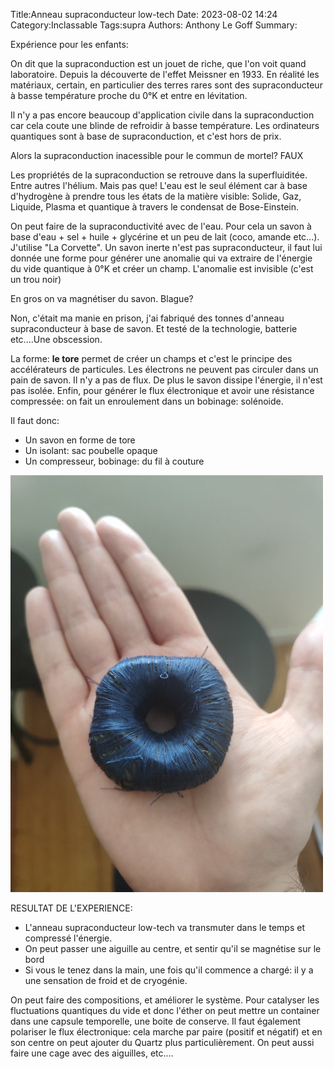 Title:Anneau supraconducteur low-tech
Date: 2023-08-02 14:24
Category:Inclassable
Tags:supra
Authors: Anthony Le Goff
Summary:

Expérience pour les enfants:

On dit que la supraconduction est un jouet de riche, que l'on voit quand laboratoire. Depuis la découverte de l'effet Meissner en 1933. En réalité les matériaux, certain, en particulier des terres rares sont des supraconducteur à basse température proche du 0°K et entre en lévitation.

Il n'y a pas encore beaucoup d'application civile dans la supraconduction car cela coute une blinde de refroidir à basse température. Les ordinateurs quantiques sont à base de supraconduction, et c'est hors de prix.

Alors la supraconduction inacessible pour le commun de mortel? FAUX

Les propriétés de la supraconduction se retrouve dans la superfluiditée. Entre autres l'hélium. Mais pas que! L'eau est le seul élément car à base d'hydrogène à prendre tous les états de la matière visible: Solide, Gaz, Liquide, Plasma et quantique à travers le condensat de Bose-Einstein.

On peut faire de la supraconductivité avec de l'eau. Pour cela un savon à base d'eau + sel + huile + glycérine et un peu de lait (coco, amande etc...). J'utilise "La Corvette". Un savon inerte n'est pas supraconducteur, il faut lui donnée une forme pour générer une anomalie qui va extraire de l'énergie du vide quantique à 0°K et créer un champ. L'anomalie est invisible (c'est un trou noir)

En gros on va magnétiser du savon. Blague?

Non, c'était ma manie en prison, j'ai fabriqué des tonnes d'anneau supraconducteur à base de savon. Et testé de la technologie, batterie etc....Une obscession. 

La forme: **le tore** permet de créer un champs et c'est le principe des accélérateurs de particules. Les électrons ne peuvent pas circuler dans un pain de savon. Il n'y a pas de flux. De plus le savon dissipe l'énergie, il n'est pas isolée. Enfin, pour générer le flux électronique et avoir une résistance compressée: on fait un enroulement dans un bobinage: solénoide.

Il faut donc:

* Un savon en forme de tore
* Un isolant: sac poubelle opaque
* Un compresseur, bobinage: du fil à couture

![supra](images/supra.jpg)

RESULTAT DE L'EXPERIENCE:

* L'anneau supraconducteur low-tech va transmuter dans le temps et compressé l'énergie.
* On peut passer une aiguille au centre, et sentir qu'il se magnétise sur le bord
* Si vous le tenez dans la main, une fois qu'il commence a chargé: il y a une sensation de froid et de cryogénie.


On peut faire des compositions, et améliorer le système. Pour catalyser les fluctuations quantiques du vide et donc l'éther on peut mettre un container dans une capsule temporelle, une boite de conserve. Il faut également polariser le flux électronique: cela marche par paire (positif et négatif) et en son centre on peut ajouter du Quartz plus particulièrement. On peut aussi faire une cage avec des aiguilles, etc....
